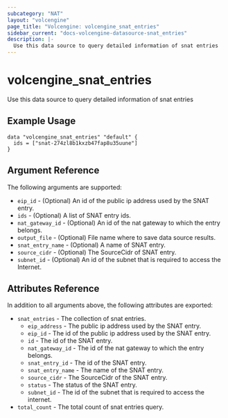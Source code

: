 ```yaml
---
subcategory: "NAT"
layout: "volcengine"
page_title: "Volcengine: volcengine_snat_entries"
sidebar_current: "docs-volcengine-datasource-snat_entries"
description: |-
  Use this data source to query detailed information of snat entries
---
```

# volcengine_snat_entries
Use this data source to query detailed information of snat entries
## Example Usage
```hcl
data "volcengine_snat_entries" "default" {
  ids = ["snat-274zl8b1kxzb47fap8u35uune"]
}
```
## Argument Reference
The following arguments are supported:
* `eip_id` - (Optional) An id of the public ip address used by the SNAT entry.
* `ids` - (Optional) A list of SNAT entry ids.
* `nat_gateway_id` - (Optional) An id of the nat gateway to which the entry belongs.
* `output_file` - (Optional) File name where to save data source results.
* `snat_entry_name` - (Optional) A name of SNAT entry.
* `source_cidr` - (Optional) The SourceCidr of SNAT entry.
* `subnet_id` - (Optional) An id of the subnet that is required to access the Internet.

## Attributes Reference
In addition to all arguments above, the following attributes are exported:
* `snat_entries` - The collection of snat entries.
    * `eip_address` - The public ip address used by the SNAT entry.
    * `eip_id` - The id of the public ip address used by the SNAT entry.
    * `id` - The id of the SNAT entry.
    * `nat_gateway_id` - The id of the nat gateway to which the entry belongs.
    * `snat_entry_id` - The id of the SNAT entry.
    * `snat_entry_name` - The name of the SNAT entry.
    * `source_cidr` - The SourceCidr of the SNAT entry.
    * `status` - The status of the SNAT entry.
    * `subnet_id` - The id of the subnet that is required to access the internet.
* `total_count` - The total count of snat entries query.


